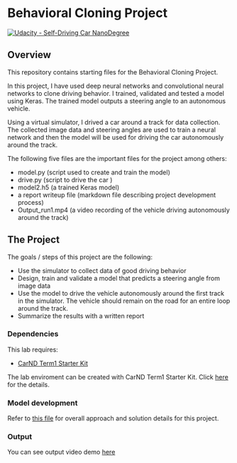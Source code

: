 # Behavioral Cloning Project

[![Udacity - Self-Driving Car NanoDegree](https://s3.amazonaws.com/udacity-sdc/github/shield-carnd.svg)](http://www.udacity.com/drive)

Overview
---
This repository contains starting files for the Behavioral Cloning Project.

In this project, I have used deep neural networks and convolutional neural networks to clone driving behavior. I trained, validated and tested a model using Keras. The trained model outputs a steering angle to an autonomous vehicle.

Using a virtual simulator, I drived a car around a track for data collection. The collected image data and steering angles are used to train a neural network and then the model will be used for driving the car autonomously around the track.

The following five files are the important files for the project among others: 
* model.py (script used to create and train the model)
* drive.py (script to drive the car )
* model2.h5 (a trained Keras model)
* a report writeup file (markdown file describing project development process)
* Output_run1.mp4 (a video recording of the vehicle driving autonomously around the track)

The Project
---
The goals / steps of this project are the following:
* Use the simulator to collect data of good driving behavior 
* Design, train and validate a model that predicts a steering angle from image data
* Use the model to drive the vehicle autonomously around the first track in the simulator. The vehicle should remain on the road for an entire loop around the track.
* Summarize the results with a written report

### Dependencies
This lab requires:

* [CarND Term1 Starter Kit](https://github.com/udacity/CarND-Term1-Starter-Kit)

The lab enviroment can be created with CarND Term1 Starter Kit. Click [here](https://github.com/udacity/CarND-Term1-Starter-Kit/blob/master/README.md) for the details.


### Model development

Refer to [this file](https://github.com/Chimdee/Self-Driving-Car/blob/master/Project%204%20-%20Behavioral%20Cloning/writeup_template.md) for overall approach and solution details for this project. 

### Output 

You can see output video demo [here]()
